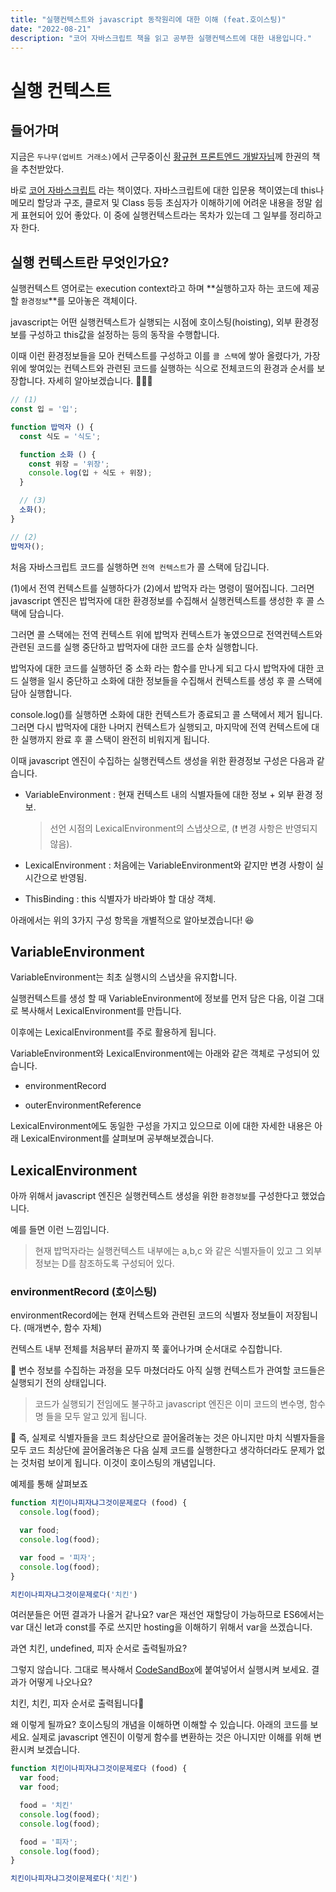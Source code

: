 ```yaml
---
title: "실행컨텍스트와 javascript 동작원리에 대한 이해 (feat.호이스팅)"
date: "2022-08-21"
description: "코어 자바스크립트 책을 읽고 공부한 실행컨텍스트에 대한 내용입니다."
---
```

  

# 실행 컨텍스트 

## 들어가며 

지금은 `두나무(업비트 거래소)`에서 근무중이신 [황규현 프론트엔드 개발자님](https://github.com/JungKyuHyun)께 한권의 책을 추천받았다. 

바로 [코어 자바스크립트](https://search.naver.com/search.naver?where=nexearch&sm=top_hty&fbm=1&ie=utf8&query=%EC%BD%94%EC%96%B4+%EC%9E%90%EB%B0%94%EC%8A%A4%ED%81%AC%EB%A6%BD%ED%8A%B8) 라는 책이였다. 자바스크립트에 대한 입문용 책이였는데 this나 메모리 할당과 구조, 클로저 및 Class 등등 초심자가 이해하기에 어려운 내용을 정말 쉽게 표현되어 있어 좋았다. 이 중에 실행컨텍스트라는 목차가 있는데 그 일부를 정리하고자 한다.

## 실행 컨텍스트란 무엇인가요? 

실행컨텍스트 영어로는 execution context라고 하며 **실행하고자 하는 코드에 제공할 `환경정보`**를 모아놓은 객체이다.

javascript는 어떤 실행컨텍스트가 실행되는 시점에 호이스팅(hoisting), 외부 환경정보를 구성하고 this값을 설정하는 등의 동작을 수행합니다. 

이때 이런 환경정보들을 모아 컨텍스트를 구성하고 이를 `콜 스택`에 쌓아 올렸다가, 가장 위에 쌓여있는 컨텍스트와 관련된 코드를 실행하는 식으로 전체코드의 환경과 순서를 보장합니다. 자세히 알아보겠습니다. 🕵🏻‍♂️  

```javascript
// (1)
const 입 = '입';

function 밥먹자 () {
  const 식도 = '식도';

  function 소화 () {
    const 위장 = '위장';
    console.log(입 + 식도 + 위장);
  }

  // (3) 
  소화();
}

// (2)
밥먹자();
```

처음 자바스크립트 코드를 실행하면 `전역 컨텍스트`가 콜 스택에 담깁니다. 

(1)에서 전역 컨텍스트를 실행하다가 (2)에서 밥먹자 라는 명령이 떨어집니다. 그러면 javascript 엔진은 밥먹자에 대한 환경정보를 수집해서 실행컨텍스트를 생성한 후 콜 스택에 담습니다. 

그러면 콜 스택에는 전역 컨텍스트 위에 밥먹자 컨텍스트가 놓였으므로 전역컨텍스트와 관련된 코드를 실행 중단하고 밥먹자에 대한 코드를 순차 실행합니다. 

밥먹자에 대한 코드를 실행하던 중 소화 라는 함수를 만나게 되고 다시 밥먹자에 대한 코드 실행을 일시 중단하고 소화에 대한 정보들을 수집해서 컨텍스트를 생성 후 콜 스택에 담아 실행합니다. 

console.log()를 실행하면 소화에 대한 컨텍스트가 종료되고 콜 스택에서 제거 됩니다. 그러면 다시 밥먹자에 대한 나머지 컨텍스트가 실행되고, 마지막에 전역 컨텍스트에 대한 실행까지 완료 후 콜 스택이 완전히 비워지게 됩니다. 

이때 javascript 엔진이 수집하는 실행컨텍스트 생성을 위한 환경정보 구성은 다음과 같습니다.  

- VariableEnvironment : 현재 컨텍스트 내의 식별자들에 대한 정보 + 외부 환경 정보.

  > 선언 시점의 LexicalEnvironment의 스냅샷으로, (❗️ 변경 사항은 반영되지 않음).

- LexicalEnvironment : 처음에는 VariableEnvironment와 같지만 변경 사항이 실시간으로 반영됨.

- ThisBinding : this 식별자가 바라봐야 할 대상 객체.

아래에서는 위의 3가지 구성 항목을 개별적으로 알아보겠습니다! 😆  

## VariableEnvironment  

VariableEnvironment는 최초 실행시의 스냅샷을 유지합니다.

실행컨텍스트를 생성 할 때 VariableEnvironment에 정보를 먼저 담은 다음, 이걸 그대로 복사해서 LexicalEnvironment를 만듭니다. 

이후에는 LexicalEnvironment를 주로 활용하게 됩니다.

VariableEnvironment와 LexicalEnvironment에는 아래와 같은 객체로 구성되어 있습니다.

- environmentRecord

- outerEnvironmentReference

LexicalEnvironment에도 동일한 구성을 가지고 있으므로 이에 대한 자세한 내용은 아래 LexicalEnvironment를 살펴보며 공부해보겠습니다.

## LexicalEnvironment

아까 위해서 javascript 엔진은 실행컨텍스트 생성을 위한 `환경정보`를 구성한다고 했었습니다. 

예를 들면 이런 느낌입니다. 

  > 현재 밥먹자라는 실행컨텍스트 내부에는 a,b,c 와 같은 식별자들이 있고 그 외부 정보는 D를 참조하도록 구성되어 있다. 

### environmentRecord (호이스팅)  

environmentRecord에는 현재 컨텍스트와 관련된 코드의 식별자 정보들이 저장됩니다.  (매개변수, 함수 자체)  

컨텍스트 내부 전체를 처음부터 끝까지 쭉 훑어나가며 순서대로 수집합니다. 

🌟 변수 정보를 수집하는 과정을 모두 마쳤더라도 아직 실행 컨텍스트가 관여할 코드들은 실행되기 전의 상태입니다. 

  > 코드가 실행되기 전임에도 불구하고 javascript 엔진은 이미 코드의 변수명, 함수명 들을 모두 알고 있게 됩니다. 


📍 즉, 실제로 식별자들을 코드 최상단으로 끌어올려놓는 것은 아니지만 마치 식별자들을 모두 코드 최상단에 끌어올려놓은 다음 실제 코드를 실행한다고 생각하더라도 문제가 없는 것처럼 보이게 됩니다. 이것이 호이스팅의 개념입니다. 

예제를 통해 살펴보죠

```javascript
function 치킨이나피자냐그것이문제로다 (food) {
  console.log(food);

  var food;
  console.log(food);

  var food = '피자';
  console.log(food);
}

치킨이나피자냐그것이문제로다('치킨')
```

여러분들은 어떤 결과가 나올거 같나요? var은 재선언 재할당이 가능하므로 ES6에서는 var 대신 let과 const를 주로 쓰지만 hosting을 이해하기 위해서 var을 쓰겠습니다. 

과연 치킨, undefined, 피자 순서로 출력될까요? 

그렇지 않습니다. 그대로 복사해서 [CodeSandBox](https://codesandbox.io/s/vanilla)에 붙여넣어서 실행시켜 보세요. 결과가 어떻게 나오나요? 

치킨, 치킨, 피자 순서로 출력됩니다🥲 

왜 이렇게 될까요? 호이스팅의 개념을 이해하면 이해할 수 있습니다. 아래의 코드를 보세요. 실제로 javascript 엔진이 이렇게 함수를 변환하는 것은 아니지만 이해를 위해 변환시켜 보겠습니다. 

```javascript
function 치킨이나피자냐그것이문제로다 (food) {
  var food;
  var food;

  food = '치킨'
  console.log(food);
  console.log(food);

  food = '피자';
  console.log(food);
}

치킨이나피자냐그것이문제로다('치킨')
```